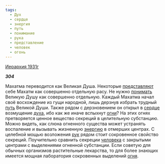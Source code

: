 ```yaml
---
tags:
  - Дух
  - сердце
  - энергия
  - путь
  - понимание
  - рука
  - представление
  - человек
  - огонь
---
```

[Иерархия 1931г](https://127.0.0.1:4002/agni/1931)

___304___

Махатма переводится как Великая Душа. Некоторые [представляют](../../../tags/#представление) себе Махатм как совершенно отдельную расу. Не нужно [понимать](../../../tags/#понимание) Великую Душу как совершенно отдельную. Каждый Махатма начал своё восхождение из гущи народной, лишь дерзнув избрать трудный [путь](../../../tags/#путь) Великой Души. Также рядом с дерзновением он открыл в [сердце](../../../tags/#сердце) возмущение [духа](../../../tags/#Дух), ибо как же иначе вспыхнут [огни](../../../tags/#огонь)? На этих огнях претворяется ценное вещество секреций в целительную субстанцию. Можно видеть, как слюна огненного существа может устранять воспаление и вызывать жизненную [энергию](../../../tags/#энергия) в отмерших центрах. С целебной мощью возложения [рук](../../../tags/#рука) рядом стоит сокровенное свойство секреций. Поучительно сравнить секреции [человека](../../../tags/#человек) с закрытыми центрами с выделениями огненной субстанции. Если советую для обычных организмов растительные лекарства, то для более знающих имеется мощная лаборатория сокровенных выделений [огня](../../../tags/#огонь).   

